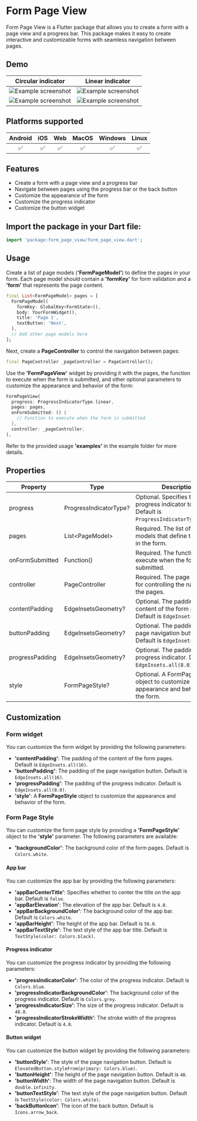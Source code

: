 # Form Page View

Form Page View is a Flutter package that allows you to create a form with a page view and a progress bar. This package makes it easy to create interactive and customizable forms with seamless navigation between pages.

## Demo

| Circular indicator | Linear indicator |
|-------|---|
| ![Example screenshot](assets/Screenshot_2023-05-20-22-05-03-030_com.example.form_page_view_test.jpg) | ![Example screenshot](assets/Screenshot_2023-05-20-22-04-51-028_com.example.form_page_view_test.jpg) |
| ![Example screenshot](assets/Screenrecorder-2023-05-20-22-02-55-536.gif) | ![Example screenshot](assets/Screenrecorder-2023-05-20-22-03-32-538.gif) |


## Platforms supported

| Android | iOS | Web | MacOS | Windows | Linux |
|:-------:|:---:|:---:|:-----:|:-------:|:-----:|
|✅|✅|✅|✅|✅|✅|

## Features

- Create a form with a page view and a progress bar
- Navigate between pages using the progress bar or the back button
- Customize the appearance of the form
- Customize the progress indicator
- Customize the button widget



## Import the package in your Dart file:

```dart
import 'package:form_page_view/form_page_view.dart';
```

## Usage

Create a list of page models (**'FormPageModel'**) to define the pages in your form. Each page model should contain a **'formKey'** for form validation and a **'form'** that represents the page content.

```dart
final List<FormPageModel> pages = [
  FormPageModel(
    formKey: GlobalKey<FormState>(),
    body: YourFormWidget(),
    title: 'Page 1',
    textButton: 'Next',
  ),
  // Add other page models here
];
```

Next, create a **PageController** to control the navigation between pages:

```dart
final PageController _pageController = PageController();
```

Use the **'FormPageView'** widget by providing it with the pages, the function to execute when the form is submitted, and other optional parameters to customize the appearance and behavior of the form:

```dart
FormPageView(
  progress: ProgressIndicatorType.linear,
  pages: pages,
  onFormSubmitted: () {
    // Function to execute when the form is submitted
  },
  controller: _pageController,
),
```

Refer to the provided usage **'examples'** in the example folder for more details.

## Properties

| Property | Type | Description |
|-----------|------|-------------|
| progress | ProgressIndicatorType? | Optional. Specifies the type of progress indicator to use. Default is `ProgressIndicatorType.linear`. |
| pages | List\<PageModel> | Required. The list of page models that define the pages in the form. |
| onFormSubmitted | Function() | Required. The function to execute when the form is submitted. |
| controller | PageController | Required. The page controller for controlling the navigation in the pages. |
| contentPadding | EdgeInsetsGeometry? | Optional. The padding of the content of the form pages. Default is `EdgeInsets.all(16)`. |
| buttonPadding | EdgeInsetsGeometry? | Optional. The padding of the page navigation button. Default is `EdgeInsets.all(16)`. |
| progressPadding | EdgeInsetsGeometry? | Optional. The padding of the progress indicator. Default is `EdgeInsets.all(8.0)`. |
| style | FormPageStyle? | Optional. A FormPageStyle object to customize the appearance and behavior of the form. |

## Customization

### Form widget

You can customize the form widget by providing the following parameters:

- **'contentPadding'**: The padding of the content of the form pages. Default is `EdgeInsets.all(16)`.
- **'buttonPadding'**: The padding of the page navigation button. Default is `EdgeInsets.all(16)`.
- **'progressPadding'**: The padding of the progress indicator. Default is `EdgeInsets.all(8.0)`.
- **'style'**: A **FormPageStyle** object to customize the appearance and behavior of the form.

### Form Page Style

You can customize the form page style by providing a **'FormPageStyle'** object to the **'style'** parameter. The following parameters are available:

- **'backgroundColor'**: The background color of the form pages. Default is `Colors.white`.

#### App bar

You can customize the app bar by providing the following parameters:

- **'appBarCenterTitle'**: Specifies whether to center the title on the app bar. Default is `false`.
- **'appBarElevation'**: The elevation of the app bar. Default is `4.0`.
- **'appBarBackgroundColor'**: The background color of the app bar. Default is `Colors.white`.
- **'appBarHeight'**: The height of the app bar. Default is `56.0`.
- **'appBarTextStyle'**: The text style of the app bar title. Default is `TextStyle(color: Colors.black)`.

#### Progress indicator

You can customize the progress indicator by providing the following parameters:

- **'progressIndicatorColor'**: The color of the progress indicator. Default is `Colors.blue`.
- **'progressIndicatorBackgroundColor'**: The background color of the progress indicator. Default is `Colors.grey`.
- **'progressIndicatorSize'**: The size of the progress indicator. Default is `48.0`.
- **'progressIndicatorStrokeWidth'**: The stroke width of the progress indicator. Default is `4.0`.

#### Button widget

You can customize the button widget by providing the following parameters:

- **'buttonStyle'**: The style of the page navigation button. Default is `ElevatedButton.styleFrom(primary: Colors.blue)`.
- **'buttonHeight'**: The height of the page navigation button. Default is `48`.
- **'buttonWidth'**: The width of the page navigation button. Default is `double.infinity`.
- **'buttonTextStyle'**: The text style of the page navigation button. Default is `TextStyle(color: Colors.white)`.
- **'backButtonIcon'**: The icon of the back button. Default is `Icons.arrow_back`.
